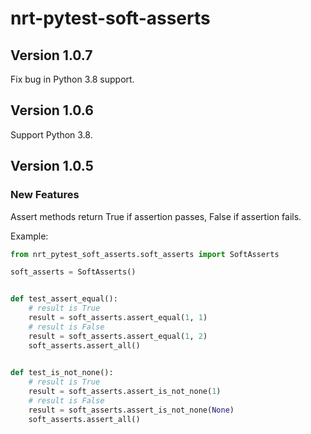 # nrt-pytest-soft-asserts

## Version 1.0.7

Fix bug in Python 3.8 support.

## Version 1.0.6

Support Python 3.8.

## Version 1.0.5

### New Features

Assert methods return True if assertion passes, False if assertion fails.

Example:
```python
from nrt_pytest_soft_asserts.soft_asserts import SoftAsserts

soft_asserts = SoftAsserts()


def test_assert_equal():
    # result is True
    result = soft_asserts.assert_equal(1, 1)
    # result is False
    result = soft_asserts.assert_equal(1, 2)
    soft_asserts.assert_all()
    

def test_is_not_none():
    # result is True
    result = soft_asserts.assert_is_not_none(1)
    # result is False
    result = soft_asserts.assert_is_not_none(None)
    soft_asserts.assert_all()
```
